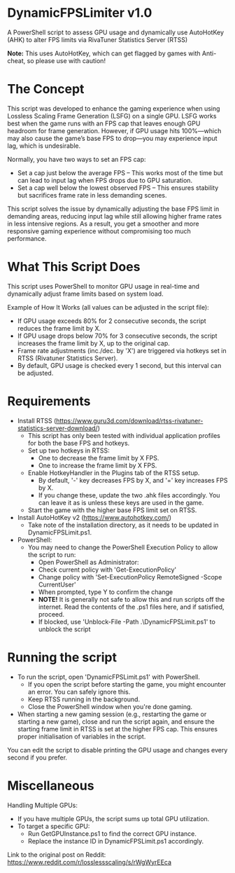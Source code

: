 # DynamicFPSLimiter v1.0
A PowerShell script to assess GPU usage and dynamically use AutoHotKey (AHK) to alter FPS limits via RivaTuner Statistics Server (RTSS)

**Note:** This uses AutoHotKey, which can get flagged by games with Anti-cheat, so please use with caution! 

# The Concept
This script was developed to enhance the gaming experience when using Lossless Scaling Frame Generation (LSFG) on a single GPU. LSFG works best when the game runs with an FPS cap that leaves enough GPU headroom for frame generation. However, if GPU usage hits 100%—which may also cause the game’s base FPS to drop—you may experience input lag, which is undesirable.

Normally, you have two ways to set an FPS cap:
- Set a cap just below the average FPS – This works most of the time but can lead to input lag when FPS drops due to GPU saturation.
- Set a cap well below the lowest observed FPS – This ensures stability but sacrifices frame rate in less demanding scenes.

This script solves the issue by dynamically adjusting the base FPS limit in demanding areas, reducing input lag while still allowing higher frame rates in less intensive regions. As a result, you get a smoother and more responsive gaming experience without compromising too much performance.

# What This Script Does
This script uses PowerShell to monitor GPU usage in real-time and dynamically adjust frame limits based on system load. 

Example of How It Works (all values can be adjusted in the script file):
- If GPU usage exceeds 80% for 2 consecutive seconds, the script reduces the frame limit by X.
- If GPU usage drops below 70% for 3 consecutive seconds, the script increases the frame limit by X, up to the original cap.
- Frame rate adjustments (inc./dec. by 'X') are triggered via hotkeys set in RTSS (Rivatuner Statistics Server).
- By default, GPU usage is checked every 1 second, but this interval can be adjusted.

# Requirements
- Install RTSS (https://www.guru3d.com/download/rtss-rivatuner-statistics-server-download/)
  - This script has only been tested with individual application profiles for both the base FPS and hotkeys.
  - Set up two hotkeys in RTSS:
    - One to decrease the frame limit by X FPS.
    - One to increase the frame limit by X FPS.
  - Enable HotkeyHandler in the Plugins tab of the RTSS setup.
    - By default, '-' key decreases FPS by X, and '=' key increases FPS by X.
    - If you change these, update the two .ahk files accordingly. You can leave it as is unless these keys are used in the game.
  - Start the game with the higher base FPS limit set on RTSS.
- Install AutoHotKey v2 (https://www.autohotkey.com/)
  - Take note of the installation directory, as it needs to be updated in DynamicFPSLimit.ps1.
- PowerShell:
  - You may need to change the PowerShell Execution Policy to allow the script to run:
    - Open PowerShell as Administrator:
    - Check current policy with 'Get-ExecutionPolicy'
    - Change policy with 'Set-ExecutionPolicy RemoteSigned -Scope CurrentUser'
    - When prompted, type Y to confirm the change
    - **NOTE!** It is generally not safe to allow this and run scripts off the internet. Read the contents of the .ps1 files here, and if satisfied, proceed.
    - If blocked, use 'Unblock-File -Path .\DynamicFPSLimit.ps1'  to unblock the script
     
# Running the script
- To run the script, open 'DynamicFPSLimit.ps1' with PowerShell.
  - If you open the script before starting the game, you might encounter an error. You can safely ignore this.
  - Keep RTSS running in the background.
  - Close the PowerShell window when you're done gaming.
- When starting a new gaming session (e.g., restarting the game or starting a new game), close and run the script again, and ensure the starting frame limit in RTSS is set at the higher FPS cap. This ensures proper initialisation of variables in the script. 

You can edit the script to disable printing the GPU usage and changes every second if you prefer.

# Miscellaneous

Handling Multiple GPUs:
  - If you have multiple GPUs, the script sums up total GPU utilization.
  - To target a specific GPU:
    - Run GetGPUInstance.ps1 to find the correct GPU instance.
    - Replace the instance ID in DynamicFPSLimit.ps1 accordingly.

Link to the original post on Reddit: 
https://www.reddit.com/r/losslessscaling/s/rWgWyrEEca
